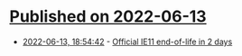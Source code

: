 # [Published on 2022-06-13](index.md)

* [2022-06-13, 18:54:42](https://news.ycombinator.com/item?id=31729935) - [Official IE11 end-of-life in 2 days](https://death-to-ie11.com/)
